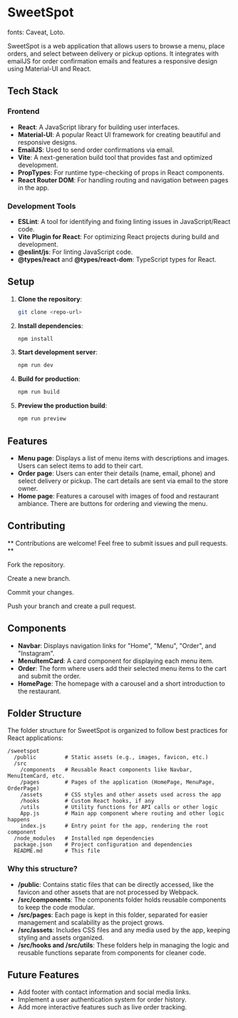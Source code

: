 # SweetSpot

fonts: Caveat, Loto.


SweetSpot is a web application that allows users to browse a menu, place orders, and select between delivery or pickup options. It integrates with emailJS for order confirmation emails and features a responsive design using Material-UI and React.

## Tech Stack

### Frontend
- **React**: A JavaScript library for building user interfaces.
- **Material-UI**: A popular React UI framework for creating beautiful and responsive designs.
- **EmailJS**: Used to send order confirmations via email.
- **Vite**: A next-generation build tool that provides fast and optimized development.
- **PropTypes**: For runtime type-checking of props in React components.
- **React Router DOM**: For handling routing and navigation between pages in the app.

### Development Tools
- **ESLint**: A tool for identifying and fixing linting issues in JavaScript/React code.
- **Vite Plugin for React**: For optimizing React projects during build and development.
- **@eslint/js**: For linting JavaScript code.
- **@types/react** and **@types/react-dom**: TypeScript types for React.

## Setup

1. **Clone the repository**:
   ```bash
   git clone <repo-url>
   ```

2. **Install dependencies**:
   ```bash
   npm install
   ```

3. **Start development server**:
   ```bash
   npm run dev
   ```

4. **Build for production**:
   ```bash
   npm run build
   ```

5. **Preview the production build**:
   ```bash
   npm run preview
   ```

## Features
- **Menu page**: Displays a list of menu items with descriptions and images. Users can select items to add to their cart.
- **Order page**: Users can enter their details (name, email, phone) and select delivery or pickup. The cart details are sent via email to the store owner.
- **Home page**: Features a carousel with images of food and restaurant ambiance. There are buttons for ordering and viewing the menu.

## Contributing

** Contributions are welcome! Feel free to submit issues and pull requests. **

Fork the repository.

Create a new branch.

Commit your changes.

Push your branch and create a pull request.

## Components
- **Navbar**: Displays navigation links for "Home", "Menu", "Order", and "Instagram".
- **MenuItemCard**: A card component for displaying each menu item.
- **Order**: The form where users add their selected menu items to the cart and submit the order.
- **HomePage**: The homepage with a carousel and a short introduction to the restaurant.

## Folder Structure

The folder structure for SweetSpot is organized to follow best practices for React applications:

```
/sweetspot
  /public         # Static assets (e.g., images, favicon, etc.)
  /src
    /components   # Reusable React components like Navbar, MenuItemCard, etc.
    /pages        # Pages of the application (HomePage, MenuPage, OrderPage)
    /assets       # CSS styles and other assets used across the app
    /hooks        # Custom React hooks, if any
    /utils        # Utility functions for API calls or other logic
    App.js        # Main app component where routing and other logic happens
    index.js      # Entry point for the app, rendering the root component
  /node_modules   # Installed npm dependencies
  package.json    # Project configuration and dependencies
  README.md       # This file
```

### Why this structure?
- **/public**: Contains static files that can be directly accessed, like the favicon and other assets that are not processed by Webpack.
- **/src/components**: The components folder holds reusable components to keep the code modular.
- **/src/pages**: Each page is kept in this folder, separated for easier management and scalability as the project grows.
- **/src/assets**: Includes CSS files and any media used by the app, keeping styling and assets organized.
- **/src/hooks and /src/utils**: These folders help in managing the logic and reusable functions separate from components for cleaner code.

## Future Features
- Add footer with contact information and social media links.
- Implement a user authentication system for order history.
- Add more interactive features such as live order tracking.